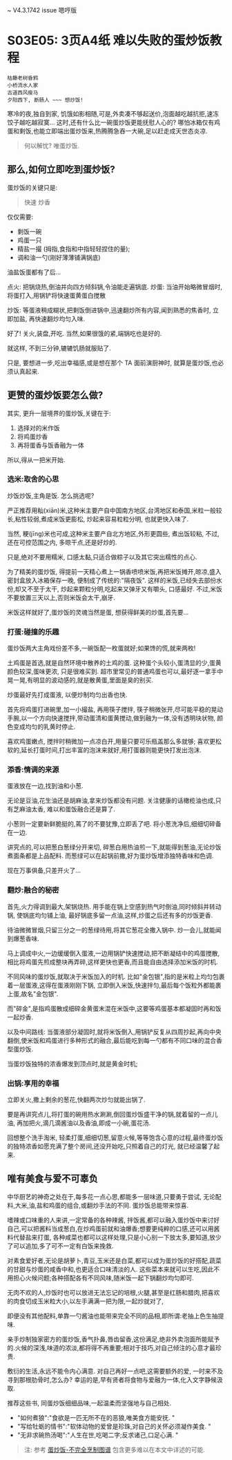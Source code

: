 ~ V4.3.1742 issue 嗯哼版

# S03E05: 3页A4纸 难以失败的蛋炒饭教程

    枯藤老树昏鸦
    小桥流水人家
    古道西风瘦马
    夕阳西下, 断肠人 ~~~ 想炒饭!

寒冷的夜,独自到家, 饥饿如影相随,可是,外卖凑不够起送价,泡面越吃越抗拒,速冻饺子越吃越寂寞…
这时,还有什么比一碗蛋炒饭更能抚慰人心的?
哪怕冰箱仅有鸡蛋和剩饭,也能立即端出蛋炒饭来,热腾腾急吞一大碗,足以赶走成天世态炎凉. 

> 何以解忧? 唯蛋炒饭.

## 那么,如何立即吃到蛋炒饭?

蛋炒饭的关键只是:

> 快速
> 炒香 

仅仅需要:

- 剩饭一碗
- 鸡蛋一只
- 精盐一撮 (拇指,食指和中指轻轻捏住的量);
- 调和油一勺(刚好薄薄铺满锅底)

油盐饭蛋都有了后...

点火: 把锅烧热,倒油并向四方倾斜锅,令油能走遍锅底. 
炒蛋: 当油开始略微冒烟时,将蛋打入,用锅铲将快速蛋黄蛋白搅散 

炒饭: 等蛋液稍成糊状,把剩饭倒进锅中,迅速翻炒所有内容,闻到熟悉的焦香时, 立即加盐, 再快速翻炒均匀入味. 

好了! 关火,装盘,开吃. 当然,如果很饿的紧,端锅吃也是好的. 

就这样, 不到三分钟,辘辘饥肠就服贴了.

只是, 要想进一步,吃出幸福感,或是想在那个 TA 面前演厨神时,
就算是蛋炒饭,也必须认真起来.

## 更赞的蛋炒饭要怎么做?

其实, 更升一层境界的蛋炒饭,关键在于:

1. 选择对的米作饭
2. 将鸡蛋炒香
3. 再将蛋香与饭香融为一体

所以,得从一把米开始. 

### 选米:取舍的心思

炒饭炒饭,主角是饭. 怎么挑选呢?

严正推荐用籼(xiān)米,这种米主要产自中国南方地区,台湾地区和泰国,米粒一般较长,粘性较弱,煮成米饭更膨松, 炒起来容易粒粒分明, 也就更快入味了.

当然, 粳(jīng)米也可成,这种米主要产自北方地区,外形更圆些, 煮出饭较粘, 不过,还在可控范围之内, 多晾干点,还是好炒的.

只是,绝对不要用糯米, 口感太黏,只适合做粽子以及其它突出糯性的点心.

为了精美的蛋炒饭, 得提前一天精心煮上一锅香喷喷米饭,再把米饭摊开,晾凉,盛入密封盒放入冰箱保存一晚, 便制成了传统的:"隔夜饭".
这样的米饭,已经失去部份水份,却又不至于太干, 炒起来颗粒分明,吃起来又弹牙又有嚼头, 口感最好.
不过,米饭不要放置三天以上,否则米饭会太干,崩牙.

米饭这样就好了,蛋炒饭的灵魂当然是蛋, 想获得鲜美的炒蛋,首先要…

### 打蛋:碰撞的乐趣

蛋炒饭两大主角戏份差不多,一碗饭配一枚蛋就好;如果馋的慌,就来两枚!

土鸡蛋是首选,就是自然环境中散养的土鸡的蛋. 这种蛋个头较小,蛋清显的少,蛋黄颜色较深,蛋味更浓, 只是很难买到. 
超市里常见的普通鸡蛋也可以,最好逐一拿手中晃一晃,有明显的波动感的,就是散黄蛋,里面是臭的别买.

炒蛋最好先打成蛋液, 以便炒制均匀出香也快.

首先将鸡蛋打进碗里,加一小撮盐, 再用筷子搅拌, 筷子稍微张开,尽可能平稳的晃动手腕,以一个方向快速搅拌,带动蛋清和蛋黄搅动,做到融为一体,没有透明块状物, 颜色变成均匀的乳黄时停止. 

喜欢鸡蛋嫩点, 搅拌时稍微加一点凉白开,用量只要可乐瓶盖那么多就够; 喜欢更松软的,延长打蛋时间,打出丰富的泡沫来就好,用打蛋器则能更快打发出泡沫. 

### 添香:情调的来源

蛋液放在一边,找到油和小葱. 

无论是豆油,花生油还是胡麻油,拿来炒饭都没有问题. 关注健康的话橄榄油也成,只有芝麻油太香, 难以和蛋饭融合还是算了.

小葱则一定要新鲜脆挺的,蔫了的不要犹豫,立即丢了吧.
将小葱洗净后,细细切碎备在一边.

讲究点的,可以把葱白葱绿分开来切, 碎葱白用热油煎一下,就能得到葱油,无论炒饭煮面条都是上品配料.
而葱绿可以在起锅前撒,好为蛋炒饭增添独特香味和色调. 

现在万事俱备,只差开火了...

### 翻炒:融合的秘密

首先,火力得调到最大,架锅烧热. 用手能在锅上空感到热气时倒油,同时倾斜并转动锅, 使锅底均匀铺上油, 最好锅底多留一点油,这样,炒蛋之后还有多的炒饭更香. 

待油微微冒烟,只留三分之一的葱绿待用,将其它葱花全撒入锅中. 炒一会儿,就能闻到爆葱香味. 

马上调成中火,一边缓缓倒入蛋液,一边用锅铲快速搅动,把不断凝结中的鸡蛋搅散,相比将鸡蛋先煎成整块再弄碎,这样更快也更香,而且能自由选择添加米饭的时机. 

不同风味的蛋炒饭,就取决于米饭加入的时机. 比如"金包银",指的是米粒上均匀包裹着一层蛋液,这得在蛋液刚刚下锅, 立即倒入米饭,快速拌匀,最后每个饭粒外都能裹上蛋,故名"金包银".

而"碎金",是指鸡蛋散成细碎金黄蛋末混在米饭中,这要等鸡蛋基本都凝固时再和饭一起炒香.

以及中间路线: 当蛋液部分凝固时,就将米饭倒入,用锅铲反复从四周抄起,再向中央翻倒,使米饭和鸡蛋进行多种形式的融合,最后能吃到每一勺都有不同口味的混合香型蛋炒饭.

当蛋炒饭独特的浓香爆发到顶点时,就是黄金时机;

### 出锅:享用的幸福

立即关火,撒上剩余的葱花,快翻两次炒匀就能出锅了.

要是再讲究点儿,将打蛋的碗用热水涮涮,倒回蛋炒饭盛干净的锅,就着留的一点儿油, 再加把火,滴几滴酱油以及香油,即成一小碗,蛋花汤.

回想整个洗手淘米, 轻柔打蛋,细细切葱,留意火候,等等饱含心意的过程,最终蛋炒饭的独特浓香如愿充满了整个房间,还没开始吃,只照着自己的灯光, 就已经温馨了起来. 

## 唯有美食与爱不可辜负

中华厨艺的神奇之处在于,每多花一点心思,都能多一层味道,只要勇于尝试, 无论配料,大米,油,盐和鸡蛋的组合,或翻炒手法的不同. 蛋炒饭总能带来惊喜. 

嗜辣或口味重的人来讲,一定常备的各种辣酱, 拌饭酱,都可以融入蛋炒饭中来讨好自己,可以把酱料当成葱白,在炒鸡蛋前就和油爆香;想要更纯粹的口感,还可以用酱料代替盐来打蛋, 各种咸菜也都可以这样处理,只是小心别一下放太多,要知道,放少了可以追加,多了可不一定有白饭来挽救.

对素食爱好者,无论是胡萝卜,青豆,玉米还是白菜,都可以成为蛋炒饭的好搭配,蔬菜的甘甜与炒蛋的咸香中和,也更适合口味清淡的人. 这些菜本来就可以生吃,因此不用担心火候问题;各种搭配各有不同风味,随米饭一起下锅翻炒均匀即可. 

无肉不欢的人,炒饭时也可以放进无法忘记的培根,火腿,甚至是红肠和腊肉,把喜欢的肉食切成玉米粒大小,以左手满满一把为限,一起炒就对了, 

即便没有其他配料,单靠一勺酱油也能带来完全不同的品相,即所谓:老抽上色生抽提味. 

亲手炒制独家密方的蛋炒饭,香气扑鼻,唇齿留香,这份满足,绝非外卖泡面所能赋予的.火候的深浅,味道的浓淡,都将得不再重要;相对于技巧,对自己倾注的心意才最珍贵. 

敷衍的生活,永远不能令内心满意. 对自己再好一点吧,这需要额外的爱,
一时来不及寻到那根肋骨时,怎么办?
幸运的是,早有贤者将食物与爱融为一体,化入文字静候汲取. 

推荐这些书, 同蛋炒饭细细品味,一起温柔而坚强地与自己相处. 

- "如何煮狼":"食欲是一匹无所不在的恶狼,唯美食方能安抚. "
- "写给牡蛎的情书":"软体动物的爱曾是珍珠,对自己的关怀必须凝作美食. "
- "无非求碗热汤喝":"人生在世,吃喝二字;反求诸己,口足心满. "

> 注:
> 参考 [蛋炒饭-不完全烹制图谱](http://openmindclub.qiniucdn.com/res/tapes/GC4/S03E05g56/fired-rice-egg-mapping.png) 包含更多难以在本文中详述的可能.
